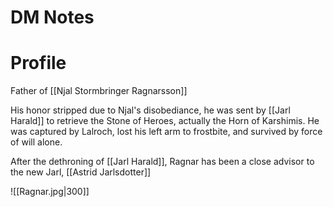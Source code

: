 # DM Notes

# Profile
Father of [[Njal Stormbringer Ragnarsson]]

His honor stripped due to Njal's disobediance, he was sent by [[Jarl Harald]] to retrieve the Stone of Heroes, actually the Horn of Karshimis. He was captured by Lalroch, lost his left arm to frostbite, and survived by force of will alone.

After the dethroning of [[Jarl Harald]], Ragnar has been a close advisor to the new Jarl, [[Astrid Jarlsdotter]]

![[Ragnar.jpg|300]]
